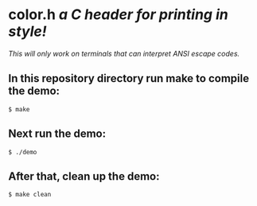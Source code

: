 # color.h *a C header for printing in style!*

*This will only work on terminals that can interpret ANSI escape codes.*

## In this repository directory run make to compile the demo:
```
$ make
```
## Next run the demo:
```
$ ./demo
```
## After that, clean up the demo:
```
$ make clean
```
